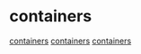 # containers

[containers](https://github.com/hogliux/semimap)
[containers](https://github.com/skiffos/SkiffOS)
[containers](https://github.com/slimtoolkit/slim)

